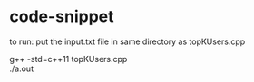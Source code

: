 # code-snippet
to run:
put the input.txt file in same directory as topKUsers.cpp

g++ -std=c++11 topKUsers.cpp <br>
./a.out
